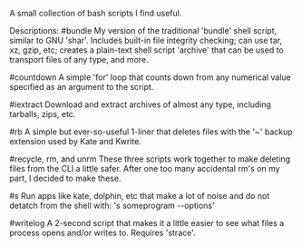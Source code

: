 A small collection of bash scripts I find useful.

Descriptions: 
#bundle 
My version of the traditional 'bundle' shell script, similar to GNU 'shar'. Includes built-in file integrity checking; can use tar, xz, gzip, etc; creates a plain-text shell script 'archive' that can be used to transport files of any type, and more. 

#countdown
A simple 'for' loop that counts down from any numerical value specified as an argument to the script.

#iextract
Download and extract archives of almost any type, including tarballs, zips, etc.

#rb
A simple but ever-so-useful 1-liner that deletes files with the '~' backup extension used by Kate and Kwrite.

#recycle, rm, and unrm
These three scripts work together to make deleting files from the CLI a little safer. After one too many accidental rm's on my part, I decided to make these. 

#s
Run apps like kate, dolphin, etc that make a lot of noise and do not detatch from the shell with: 's someprogram --options'

#writelog
A 2-second script that makes it a little easier to see what files a process opens and/or writes to. Requires 'strace'.
